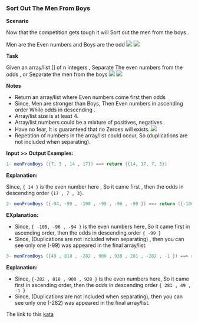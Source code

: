 ### Sort Out The Men From Boys

**Scenario**  

Now that the competition gets tough it will Sort out the men from the boys .

Men are the Even numbers and Boys are the odd  ![](https://i.imgur.com/mdX8dJP.png) ![](https://i.imgur.com/mdX8dJP.png)

**Task**  

Given an array/list [] of n integers , Separate The even numbers from the odds , or Separate the men from the boys ![](https://i.imgur.com/mdX8dJP.png) ![](https://i.imgur.com/mdX8dJP.png)

**Notes** 
* Return an array/list where Even numbers come first then odds  
* Since, Men are stronger than Boys, Then Even numbers in ascending order While odds in descending .  
* Array/list size is at least 4.  
* Array/list numbers could be a mixture of positives, negatives.  
* Have no fear, It is guaranteed that no Zeroes will exists. ![](https://i.imgur.com/mdX8dJP.png)  
* Repetition of numbers in the array/list could occur, So (duplications are not included when separating).  

**Input >> Output Examples:** 
```java
1- menFromBoys ({7, 3 , 14 , 17}) ==> return ({14, 17, 7, 3})
```
**Explanation:**  

Since, `{ 14 }` is the even number here , So it came first , then the odds in descending order `{17 , 7 , 3}`.
```java
2- menFromBoys ({-94, -99 , -100 , -99 , -96 , -99 }) ==> return ({-100 , -96 , -94 , -99})  
```
**EXplanation:**
* Since, `{ -100, -96 , -94 }` is the even numbers here, So it came first in ascending order, then the odds in descending order `{ -99 }`
* Since, (Duplications are not included when separating) , then you can see only one (-99) was appeared in the final array/list.  
```java
3- menFromBoys ({49 , 818 , -282 , 900 , 928 , 281 , -282 , -1 }) ==> return ({-282 , 818 , 900 , 928 , 281 , 49 , -1})  
```
**Explanation:**
* Since, `{-282 , 818 , 900 , 928 }` is the even numbers here, So it came first in ascending order, then the odds in descending order `{ 281 , 49 , -1 }`
* Since, (Duplications are not included when separating), then you can see only one (-282) was appeared in the final array/list.  

The link to this [kata](https://www.codewars.com/kata/sort-out-the-men-from-boys-1/java)
